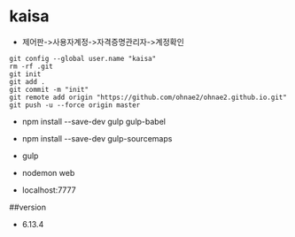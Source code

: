 # kaisa

- 제어판->사용자계정->자격증명관리자->계정확인

```
git config --global user.name "kaisa"
rm -rf .git
git init
git add .
git commit -m "init"
git remote add origin "https://github.com/ohnae2/ohnae2.github.io.git"
git push -u --force origin master
```

- npm install --save-dev gulp gulp-babel
- npm install --save-dev gulp-sourcemaps


- gulp
- nodemon web
- localhost:7777

##version
- 6.13.4


